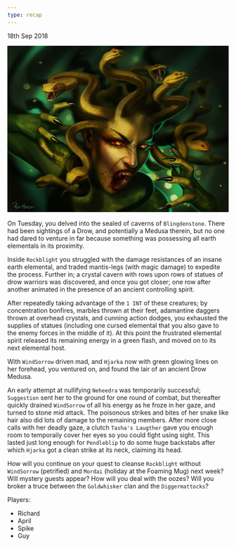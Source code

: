 ```yaml
---
type: recap
---
```


18th Sep 2018

![](13-rockblight-medusa.png)

On Tuesday, you delved into the sealed of caverns of `Blingdenstone`. There had been sightings of a Drow, and potentially a Medusa therein, but no one had dared to venture in far because something was possessing all earth elementals in its proximity.

Inside `Rockblight` you struggled with the damage resistances of an insane earth elemental, and traded mantis-legs (with magic damage) to expedite the process. Further in; a crystal cavern with rows upon rows of statues of drow warriors was discovered, and once you got closer; one row after another animated in the presence of an ancient controlling spirit.

After repeatedly taking advantage of the `1 INT` of these creatures; by concentration bonfires, marbles thrown at their feet, adamantine daggers thrown at overhead crystals, and cunning action dodges, you exhausted the supplies of statues (including one cursed elemental that you also gave to the enemy forces in the middle of it). At this point the frustrated elemental spirit released its remaining energy in a green flash, and moved on to its next elemental host.

With `WindSorrow` driven mad, and `Hjarka` now with green glowing lines on her forehead, you ventured on, and found the lair of an ancient Drow Medusa.

An early attempt at nullifying `Neheedra` was temporarily successful; `Suggestion` sent her to the ground for one round of combat, but thereafter quickly drained `WindSorrow` of all his energy as he froze in her gaze, and turned to stone mid attack. The poisonous strikes and bites of her snake like hair also did lots of damage to the remaining members. After more close calls with her deadly gaze, a clutch `Tasha's Laugther` gave you enough room to temporaily cover her eyes so you could fight using sight. This lasted just long enough for `Pendleblip` to do some huge backstabs after which `Hjarka` got a clean strike at its neck, claiming its head.

How will you continue on your quest to cleanse `Rockblight` without `WindSorrow` (petrified) and `Mordai` (holiday at the Foaming Mug) next week? Will mystery guests appear? How will you deal with the oozes? Will you broker a truce between the `Goldwhisker` clan and the `Diggermattocks`?

Players:
- Richard
- April
- Spike
- Guy
